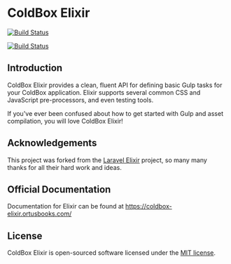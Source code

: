 # ColdBox Elixir

[![Build Status](https://travis-ci.org/coldbox-elixir/core.svg?branch=master)](https://travis-ci.org/coldbox-elixir/core)

[![Build Status](https://travis-ci.org/coldbox-elixir/core.svg?branch=development)](https://travis-ci.org/coldbox-elixir/core)

## Introduction

ColdBox Elixir provides a clean, fluent API for defining basic Gulp tasks for your ColdBox application. Elixir supports several common CSS and JavaScript pre-processors, and even testing tools.

If you've ever been confused about how to get started with Gulp and asset compilation, you will love ColdBox Elixir!

## Acknowledgements

This project was forked from the [Laravel Elixir](https://github.com/laravel/elixir) project, so many many thanks for all their hard work and ideas.

## Official Documentation

Documentation for Elixir can be found at https://coldbox-elixir.ortusbooks.com/

## License

ColdBox Elixir is open-sourced software licensed under the [MIT license](http://opensource.org/licenses/MIT).
